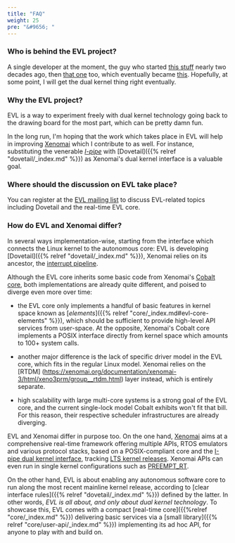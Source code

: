 ```yaml
---
title: "FAQ"
weight: 25
pre: "&#9656; "
---
```


### Who is behind the EVL project?

A single developer at the moment, the guy who started [this
stuff](https://xenomai.org) nearly two decades ago, then [that
one](https://lwn.net/Articles/1743/) too, which eventually became
[this](https://lwn.net/Articles/140374/). Hopefully, at some point, I
will get the dual kernel thing right eventually.

### Why the EVL project?

EVL is a way to experiment freely with dual kernel technology going
back to the drawing board for the most part, which can be pretty damn
fun.

In the long run, I'm hoping that the work which takes place in EVL
will help in improving [Xenomai](https://xenomai.org) which I
contribute to as well. For instance, substituting the venerable
[_I-pipe_](https://gitlab.denx.de/Xenomai/xenomai/wikis/Dovetail/)
with [Dovetail]({{% relref "dovetail/_index.md" %}}) as Xenomai's
dual kernel interface is a valuable goal.

### Where should the discussion on EVL take place?

You can register at the [EVL mailing
list](https://evenless.org/mailman/listinfo/evl/) to discuss
EVL-related topics including Dovetail and the real-time EVL core.

### How do EVL and Xenomai differ?

In several ways implementation-wise, starting from the interface which
connects the Linux kernel to the autonomous core: EVL is developing
[Dovetail]({{% relref "dovetail/_index.md" %}}), Xenomai relies on its
ancestor, the [interrupt pipeline](https://git.xenomai.org/ipipe-arm).

Although the EVL core inherits some basic code from Xenomai's [Cobalt
core](https://git.xenomai.org/Xenomai/xenomai), both implementations
are already quite different, and poised to diverge even more over
time:

- the EVL core only implements a handful of basic features in kernel
  space known as [_elements_]({{% relref
  "core/_index.md#evl-core-elements" %}}), which should be sufficient
  to provide high-level API services from user-space. At the opposite,
  Xenomai's Cobalt core implements a POSIX interface directly from
  kernel space which amounts to 100+ system calls.

- another major difference is the lack of specific driver model in the
  EVL core, which fits in the regular Linux model. Xenomai relies on
  the [RTDM]
  (https://xenomai.org/documentation/xenomai-3/html/xeno3prm/group__rtdm.html)
  layer instead, which is entirely separate.

- high scalability with large multi-core systems is a strong goal of
  the EVL core, and the current single-lock model Cobalt exhibits
  won't fit that bill. For this reason, their respective scheduler
  infrastructures are already diverging.

EVL and Xenomai differ in purpose too.  On the one hand,
[Xenomai](https://xenomai.org) aims at a comprehensive real-time
framework offering multiple APIs, RTOS emulators and various protocol
stacks, based on a POSIX-compliant core and the [I-pipe dual kernel
interface](https://gitlab.denx.de/Xenomai/xenomai/wikis/Getting_The_I_Pipe_Patch),
tracking [LTS kernel
releases](https://www.kernel.org/category/releases.html).  Xenomai
APIs can even run in single kernel configurations such as
[PREEMPT_RT](https://wiki.linuxfoundation.org/realtime/rtl/blog).

On the other hand, EVL is about enabling any autonomous software core
to run along the most recent mainline kernel release, according to
[clear interface rules]({{% relref "dovetail/_index.md" %}}) defined
by the latter. In other words, _EVL is all about, and only about dual
kernel technology_. To showcase this, EVL comes with a compact
[real-time core]({{%relref "core/_index.md" %}}) delivering basic
services via a [small library]({{% relref "core/user-api/_index.md"
%}}) implementing its ad hoc API, for anyone to play with and build
on.
